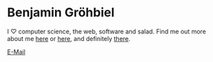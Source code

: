 # Benjamin Gröhbiel

<div class="main">

I ♡ computer science, the web, software and salad. 
Find me out more about me [here](https://github.com/bengro) or [here](https://twitter.com/_bengro), and definitely [there](https://www.linkedin.com/in/bengro).

</div>

<div class="footer">

[E-Mail](mailto:benjamin.groehbiel@gmail.com)

</div>